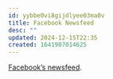 ```yaml
---
id: yybbe0vi8gijdlyee03ma0v
title: Facebook Newsfeed
desc: ""
updated: 2024-12-15T22:35
created: 1641907014625
---
```


[Facebook’s newsfeed](https://docs.google.com/drawings/d/1-KCd7J3r9k2uy50IKM6AiiCEUbz7Ku83d1r9_LXLfBU/edit).